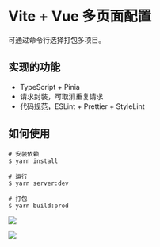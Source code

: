 # Vite + Vue 多页面配置

可通过命令行选择打包多项目。

## 实现的功能

- TypeScript + Pinia 
- 请求封装，可取消重复请求
- 代码规范，ESLint + Prettier + StyleLint

## 如何使用

```
# 安装依赖
$ yarn install

# 运行
$ yarn server:dev

# 打包
$ yarn build:prod
```

![](https://gitee.com/zloooong/image_store/raw/master/img/202202091116428.png)

![](https://gitee.com/zloooong/image_store/raw/master/img/202202091118900.png)
